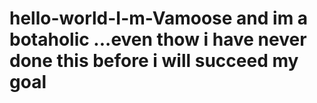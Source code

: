 # hello-world-I-m-Vamoose and im a botaholic ...even thow i have never done this before i will succeed my goal
